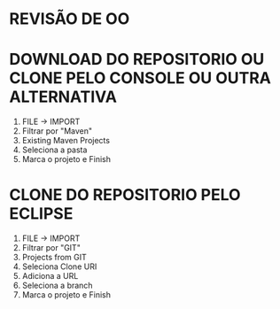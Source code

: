 # REVISÃO DE OO

# DOWNLOAD DO REPOSITORIO OU CLONE PELO CONSOLE OU OUTRA ALTERNATIVA
1. FILE -> IMPORT
2. Filtrar por "Maven"
3. Existing Maven Projects
4. Seleciona a pasta
5. Marca o projeto e Finish

# CLONE DO REPOSITORIO PELO ECLIPSE
1. FILE -> IMPORT
2. Filtrar por "GIT"
3. Projects from GIT
4. Seleciona Clone URI
5. Adiciona a URL
6. Seleciona a branch
5. Marca o projeto e Finish



